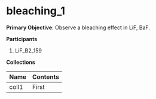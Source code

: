 # bleaching_1

**Primary Objective**: Observe a bleaching effect in LiF, BaF.

**Participants**
1. LiF_B2_159

**Collections**

Name | Contents
--- | ---
coll1 | First